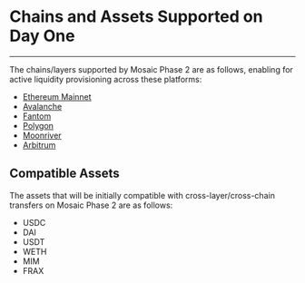 # Chains and Assets Supported on Day One

---

The chains/layers supported by Mosaic Phase 2 are as follows, enabling for active liquidity provisioning across these platforms:

* [Ethereum Mainnet](https://ethereum.org/en/)
* [Avalanche](https://www.avax.network/)
* [Fantom](https://fantom.foundation/)
* [Polygon](https://polygon.technology/)
* [Moonriver](https://moonbeam.network/networks/moonriver/)
* [Arbitrum](https://offchainlabs.com/)

## Compatible Assets

The assets that will be initially compatible with cross-layer/cross-chain transfers on Mosaic Phase 2 are as follows:

* USDC
* DAI
* USDT
* WETH
* MIM
* FRAX